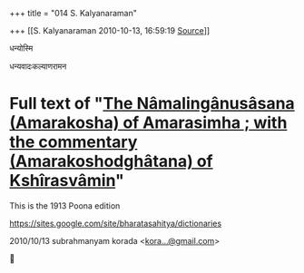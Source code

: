 +++
title = "014 S. Kalyanaraman"

+++
[[S. Kalyanaraman	2010-10-13, 16:59:19 [Source](https://groups.google.com/g/bvparishat/c/0H3OqQY4OQE)]]



धन्योस्मि

धन्यवादःकल्याणरामन

  

# Full text of "[The Nâmalingânusâsana (Amarakosha) of Amarasimha ; with the commentary (Amarakoshodghâtana) of Kshîrasvâmin](http://www.archive.org/details/namalinganusasan00amariala)"

  

This is the 1913 Poona edition

  

<https://sites.google.com/site/bharatasahitya/dictionaries>

  

2010/10/13 subrahmanyam korada \<[kora...@gmail.com]()\>




